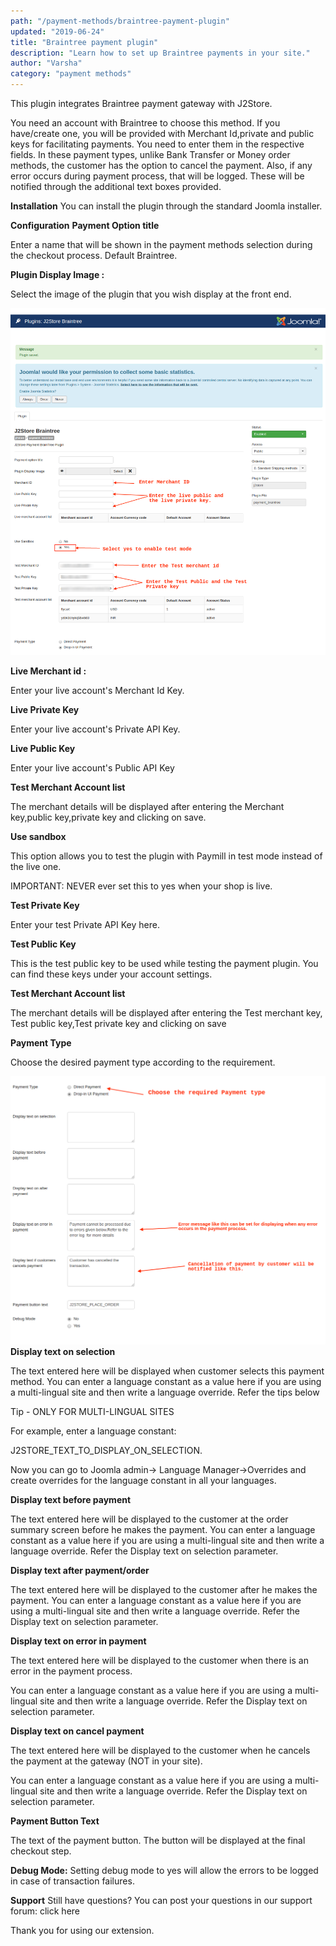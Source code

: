 ```yaml
---
path: "/payment-methods/braintree-payment-plugin"
updated: "2019-06-24"
title: "Braintree payment plugin"
description: "Learn how to set up Braintree payments in your site."
author: "Varsha"
category: "payment methods"
---
```


This plugin integrates Braintree payment gateway with J2Store.

You need an account with Braintree to choose this method. If you have/create one, you will be provided with Merchant Id,private and public keys for facilitating payments. You need to enter them in the respective fields.
In these payment types, unlike Bank Transfer or Money order methods, the customer has the option to cancel the payment. Also, if any error occurs during payment process, that will be logged. These will be notified through the additional text boxes provided. 

**Installation**
You can install the plugin through the standard Joomla installer.

**Configuration**
**Payment Option title**

Enter a name that will be shown in the payment methods selection during the checkout process. Default Braintree.

**Plugin Display Image :**

Select the image of the plugin that you wish display at the front end.

![plugin](https://raw.githubusercontent.com/j2store/doc-images/master//payment-methods/braintree-payment-plugin/braintree-plugin.png)

**Live Merchant id :**

Enter your live account's Merchant Id Key.

**Live Private Key**

Enter your live account's Private API Key.

**Live Public Key**

Enter your live account's Public API Key

**Test Merchant Account list**

The merchant details will be displayed after entering the Merchant key,public key,private key and clicking on save.

**Use sandbox**

This option allows you to test the plugin with Paymill in test mode instead of the live one.

IMPORTANT: NEVER ever set this to yes when your shop is live.

**Test Private Key**

Enter your test Private API Key here.

**Test Public Key**

This is the test public key to be used while testing the payment plugin. You can find these keys under your account settings.

**Test Merchant Account list**

The merchant details will be displayed after entering the Test merchant key, Test public key,Test private key and clicking on save 

**Payment Type** 

Choose the desired payment type according to the requirement.


![payment](https://raw.githubusercontent.com/j2store/doc-images/master//payment-methods/braintree-payment-plugin/bt-payment-method.png)
**Display text on selection**

The text entered here will be displayed when customer selects this payment method. You can enter a language constant as a value here if you are using a multi-lingual site and then write a language override. Refer the tips below

Tip - ONLY FOR MULTI-LINGUAL SITES

For example, enter a language constant:

J2STORE_TEXT_TO_DISPLAY_ON_SELECTION.

Now you can go to Joomla admin-> Language Manager->Overrides and create overrides for the language constant in all your languages.

**Display text before payment**

The text entered here will be displayed to the customer at the order summary screen before he makes the payment. You can enter a language constant as a value here if you are using a multi-lingual site and then write a language override. Refer the Display text on selection parameter.

**Display text after payment/order**

The text entered here will be displayed to the customer after he makes the payment. You can enter a language constant as a value here if you are using a multi-lingual site and then write a language override. Refer the Display text on selection parameter.

**Display text on error in payment**

The text entered here will be displayed to the customer when there is an error in the payment process.

You can enter a language constant as a value here if you are using a multi-lingual site and then write a language override. Refer the Display text on selection parameter.

**Display text on cancel payment**

The text entered here will be displayed to the customer when he cancels the payment at the gateway (NOT in your site).

You can enter a language constant as a value here if you are using a multi-lingual site and then write a language override. Refer the Display text on selection parameter.

**Payment Button Text**

The text of the payment button. The button will be displayed at the final checkout step.

**Debug Mode:**
Setting debug mode to yes will allow the errors to be logged in case of transaction failures. 

**Support**
Still have questions? You can post your questions in our support forum: <link-text url = ¨http://j2store.org/forum/index.html¨ target = ¨_blank¨ rel = ¨noopener¨> click here </link-text>


Thank you for using our extension.




